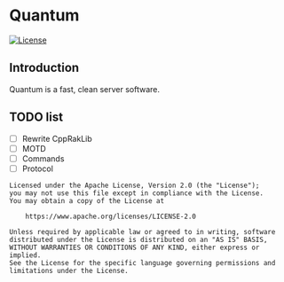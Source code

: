 # Quantum
[![License](https://img.shields.io/badge/license-GNU%20v3-blue.svg?style=flat-square)](https://github.com/QuantumServer/Quantum/blob/master/LICENSE)

## Introduction
Quantum is a fast, clean server software.

## TODO list
- [ ] Rewrite CppRakLib
- [ ] MOTD
- [ ] Commands
- [ ] Protocol

```
Licensed under the Apache License, Version 2.0 (the "License");
you may not use this file except in compliance with the License.
You may obtain a copy of the License at

    https://www.apache.org/licenses/LICENSE-2.0

Unless required by applicable law or agreed to in writing, software
distributed under the License is distributed on an "AS IS" BASIS,
WITHOUT WARRANTIES OR CONDITIONS OF ANY KIND, either express or implied.
See the License for the specific language governing permissions and
limitations under the License.
```
